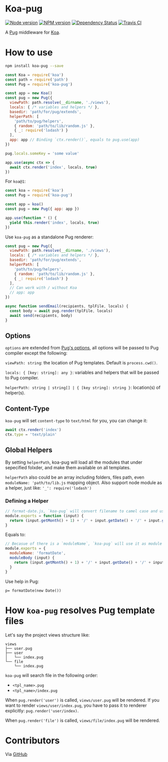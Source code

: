 # Koa-pug

[![Node version][node-image]][npm-url] [![NPM version][npm-image]][npm-url] [![Dependency Status][daviddm-image]][daviddm-url] [![Travis CI][travis-image]][travis-url]

A [Pug](https://github.com/pugjs) middleware for [Koa](http://koajs.com/).

# How to use

```bash
npm install koa-pug --save
```

```js
const Koa = require('koa')
const path = require('path')
const Pug = require('koa-pug')

const app = new Koa()
const pug = new Pug({
  viewPath: path.resolve(__dirname, './views'),
  locals: { /* variables and helpers */ },
  basedir: 'path/for/pug/extends',
  helperPath: [
    'path/to/pug/helpers',
    { random: 'path/to/lib/random.js' },
    { _: require('lodash') }
  ],
  app: app // Binding `ctx.render()`, equals to pug.use(app)
})

pug.locals.someKey = 'some value'

app.use(async ctx => {
  await ctx.render('index', locals, true)
})
```

For `koa@1`:

```js
const koa = require('koa')
const Pug = require('koa-pug')

const app = koa()
const pug = new Pug({ app: app })

app.use(function * () {
  yield this.render('index', locals, true)
})
```

Use `koa-pug` as a standalone Pug renderer:

```js
const pug = new Pug({
  viewPath: path.resolve(__dirname, './views'),
  locals: { /* variables and helpers */ },
  basedir: 'path/for/pug/extends',
  helperPath: [
    'path/to/pug/helpers',
    { random: 'path/to/lib/random.js' },
    { _: require('lodash') }
  ],
  // Can work with / without Koa
  // app: app
})

async function sendEmail(recipients, tplFile, locals) {
  const body = await pug.render(tplFile, locals)
  await send(recipients, body)
}
```

## Options

`options` are extended from [Pug's options](https://pugjs.org/api/reference.html#options), all options will be passed to Pug compiler except the following:

`viewPath: string`: the location of Pug templates. Default is `process.cwd()`.

`locals: { [key: string]: any }`: variables and helpers that will be passed to Pug compiler.

`helperPath: string | string[] | { [key string]: string }`: location(s) of helper(s).

## Content-Type

`koa-pug` will set `content-type` to `text/html` for you, you can change it:

```js
await ctx.render('index')
ctx.type = 'text/plain'
```

## Global Helpers

By setting `helperPath`, koa-pug will load all the modules that under sepecified folxder, and make them available on all templates.

`helperPath` also could be an array including folders, files path, even `moduleName: 'path/to/lib.js` mapping object. Also support node module as a helper, just like: `'_': require('lodash')`

### Defining a Helper

```js
// format-date.js, `koa-pug` will convert filename to camel case and use it as module name
module.exports = function (input) {
  return (input.getMonth() + 1) + '/' + input.getDate() + '/' + input.getFullYear()
}
```

Equals to:

```js
// Becasue of there is a `moduleName`, `koa-pug` will use it as module name instead of filename
module.exports = {
  moduleName: 'formatDate',
  moduleBody (input) {
    return (input.getMonth() + 1) + '/' + input.getDate() + '/' + input.getFullYear()
  }
}
```

Use help in Pug:

```pug
p= formatDate(new Date())
```

# How `koa-pug` resolves Pug template files

Let's say the project views structure like:

```
views
├── user.pug
├── user
│   └── index.pug
└── file
    └── index.pug
```

`koa-pug` will search file in the following order:

- `<tpl_name>.pug`
- `<tpl_name>/index.pug`

When `pug.render('user')` is called, `views/user.pug` will be rendered. If you want to render `views/user/index.pug`, you have to pass it to renderer explicitly: `pug.render('user/index)`.

When `pug.render('file')` is called, `views/file/index.pug` will be rendered.

# Contributors

Via [GitHub](https://github.com/chrisyip/koa-pug/graphs/contributors)

[node-image]: https://img.shields.io/node/v/koa-pug.svg?style=flat-square
[npm-url]: https://npmjs.org/package/koa-pug
[npm-image]: https://img.shields.io/npm/v/koa-pug.svg?style=flat-square
[daviddm-url]: https://david-dm.org/chrisyip/koa-pug
[daviddm-image]: https://img.shields.io/david/chrisyip/koa-pug.svg?style=flat-square
[travis-url]: https://travis-ci.org/chrisyip/koa-pug
[travis-image]: https://img.shields.io/travis/chrisyip/koa-pug.svg?style=flat-square
